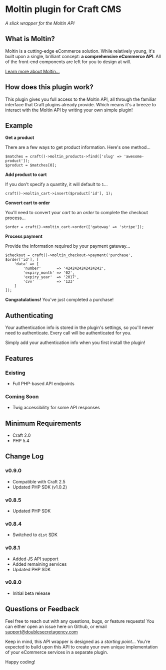 Moltin plugin for Craft CMS
======================================

_A slick wrapper for the Moltin API_

## What is Moltin?

Moltin is a cutting-edge eCommerce solution. While relatively young, it's built upon a single, brilliant concept: **a comprehensive eCommerce API**. All of the front-end components are left for you to design at will.

[Learn more about Moltin...](https://moltin.com/)

## How does this plugin work?

This plugin gives you full access to the Moltin API, all through the familiar interface that Craft plugins already provide. Which means it's a breeze to interact with the Moltin API by writing your own simple plugin!

## Example

**Get a product**

There are a few ways to get product information. Here's one method...

    $matches = craft()->moltin_products->find(['slug' => 'awesome-product']);
    $product = $matches[0];

**Add product to cart**

If you don't specify a quantity, it will default to `1`...

    craft()->moltin_cart->insert($product['id'], 1);

**Convert cart to order**

You'll need to convert your _cart_ to an _order_ to complete the checkout process...

    $order = craft()->moltin_cart->order(['gateway' => 'stripe']);

**Process payment**

Provide the information required by your payment gateway...

    $checkout = craft()->moltin_checkout->payment('purchase', $order['id'], [
        'data' => [
            'number'       => '4242424242424242',
            'expiry_month' => '02',
            'expiry_year'  => '2017',
            'cvv'          => '123'
        ]
    ]);

**Congratulations!** You've just completed a purchase!

## Authenticating

Your authentication info is stored in the plugin's settings, so you'll never need to authenticate. Every call will be authenticated for you.

Simply add your authentication info when you first install the plugin!

## Features

### Existing
 - Full PHP-based API endpoints

### Coming Soon
 - Twig accessibility for some API responses

## Minimum Requirements

 - Craft 2.0
 - PHP 5.4

## Change Log

### v0.9.0
 - Compatible with Craft 2.5
 - Updated PHP SDK (v1.0.2)

### v0.8.5
 - Updated PHP SDK

### v0.8.4
 - Switched to `dist` SDK

### v0.8.1
 - Added JS API support
 - Added remaining services
 - Updated PHP SDK

### v0.8.0
 - Initial beta release

## Questions or Feedback

Feel free to reach out with any questions, bugs, or feature requests! You can either open an issue here on Github, or email support@doublesecretagency.com

Keep in mind, this API wrapper is designed as a _starting point_... You're expected to build upon this API to create your own unique implementation of your eCommerce services in a separate plugin.

Happy coding!
